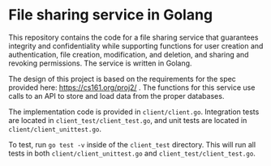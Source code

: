 # File sharing service in Golang

This repository contains the code for a file sharing service that guarantees integrity and confidentiality while supporting functions for user creation and authentication, file creation, modification, and deletion, and sharing and revoking permissions. The service is written in Golang. 

The design of this project is based on the requirements for the spec provided here: https://cs161.org/proj2/ . The functions for this service use calls to an API to store and load data from the proper databases.

The implementation code is provided in `client/client.go`. Integration tests are located in `client_test/client_test.go`, and unit tests are located in `client/client_unittest.go`. 

To test, run `go test -v` inside of the `client_test` directory. This will run all tests in both `client/client_unittest.go` and `client_test/client_test.go`.
